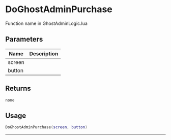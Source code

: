 # DoGhostAdminPurchase

Function name in GhostAdminLogic.lua

## Parameters

| Name   | Description |
| ------ | ----------- |
| screen |             |
| button |             |

## Returns

`none`

## Usage

```lua
DoGhostAdminPurchase(screen, button)
```

---
